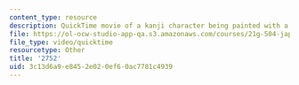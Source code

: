 ```yaml
---
content_type: resource
description: QuickTime movie of a kanji character being painted with a brush.
file: https://ol-ocw-studio-app-qa.s3.amazonaws.com/courses/21g-504-japanese-iv-spring-2009/3c13d6a9e8452e020ef60ac7781c4939_2752.mov
file_type: video/quicktime
resourcetype: Other
title: '2752'
uid: 3c13d6a9-e845-2e02-0ef6-0ac7781c4939
---
```


